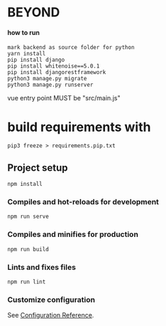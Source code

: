 # BEYOND

#### how to run

    mark backend as source folder for python
    yarn install
    pip install django
    pip install whitenoise==5.0.1
    pip install djangorestframework
    python3 manage.py migrate
    python3 manage.py runserver


vue entry point MUST be "src/main.js"

# build requirements with
    
    pip3 freeze > requirements.pip.txt

## Project setup
```
npm install
```

### Compiles and hot-reloads for development
```
npm run serve
```

### Compiles and minifies for production
```
npm run build
```

### Lints and fixes files
```
npm run lint
```

### Customize configuration
See [Configuration Reference](https://cli.vuejs.org/config/).


